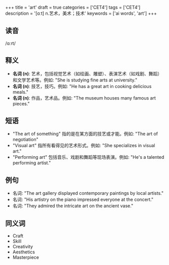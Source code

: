 +++
title = 'art'
draft = true
categories = ['CET4']
tags = ['CET4']
description = '[ɑːt] n.艺术，美术；技术'
keywords = ['ai words', 'art']
+++

## 读音
/ɑːrt/

## 释义
- **名词 (n)**: 艺术，包括视觉艺术（如绘画、雕塑）、表演艺术（如戏剧、舞蹈）和文学艺术等。例如: "She is studying fine arts at university."
- **名词 (n)**: 技艺，技巧。例如: "He has a great art in cooking delicious meals."
- **名词 (n)**: 作品，艺术品。例如: "The museum houses many famous art pieces."

## 短语
- "The art of something" 指的是在某方面的技艺或才能。例如: "The art of negotiation"
- "Visual art" 指所有看得见的艺术形式。例如: "She specializes in visual art."
- "Performing art" 包括音乐、戏剧和舞蹈等现场表演。例如: "He's a talented performing artist."

## 例句
- 名词: "The art gallery displayed contemporary paintings by local artists."
- 名词: "His artistry on the piano impressed everyone at the concert."
- 名词: "They admired the intricate art on the ancient vase."

## 同义词
- Craft
- Skill
- Creativity
- Aesthetics
- Masterpiece
